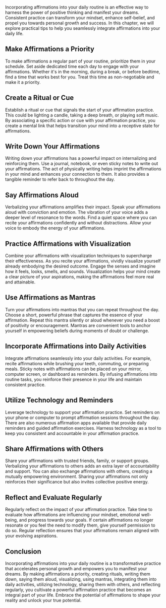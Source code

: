 
Incorporating affirmations into your daily routine is an effective way to harness the power of positive thinking and manifest your dreams. Consistent practice can transform your mindset, enhance self-belief, and propel you towards personal growth and success. In this chapter, we will explore practical tips to help you seamlessly integrate affirmations into your daily life.

Make Affirmations a Priority
----------------------------

To make affirmations a regular part of your routine, prioritize them in your schedule. Set aside dedicated time each day to engage with your affirmations. Whether it's in the morning, during a break, or before bedtime, find a time that works best for you. Treat this time as non-negotiable and make it a priority.

Create a Ritual or Cue
----------------------

Establish a ritual or cue that signals the start of your affirmation practice. This could be lighting a candle, taking a deep breath, or playing soft music. By associating a specific action or cue with your affirmation practice, you create a mental link that helps transition your mind into a receptive state for affirmations.

Write Down Your Affirmations
----------------------------

Writing down your affirmations has a powerful impact on internalizing and reinforcing them. Use a journal, notebook, or even sticky notes to write out your affirmations. The act of physically writing helps imprint the affirmations in your mind and enhances your connection to them. It also provides a tangible reminder to refer back to throughout the day.

Say Affirmations Aloud
----------------------

Verbalizing your affirmations amplifies their impact. Speak your affirmations aloud with conviction and emotion. The vibration of your voice adds a deeper level of resonance to the words. Find a quiet space where you can recite your affirmations confidently and without distractions. Allow your voice to embody the energy of your affirmations.

Practice Affirmations with Visualization
----------------------------------------

Combine your affirmations with visualization techniques to supercharge their effectiveness. As you recite your affirmations, vividly visualize yourself already embodying the desired outcome. Engage the senses and imagine how it feels, looks, smells, and sounds. Visualization helps your mind create a clear picture of your aspirations, making the affirmations feel more real and attainable.

Use Affirmations as Mantras
---------------------------

Turn your affirmations into mantras that you can repeat throughout the day. Choose a short, powerful phrase that captures the essence of your affirmation. Repeat this mantra silently or aloud whenever you need a boost of positivity or encouragement. Mantras are convenient tools to anchor yourself in empowering beliefs during moments of doubt or challenge.

Incorporate Affirmations into Daily Activities
----------------------------------------------

Integrate affirmations seamlessly into your daily activities. For example, recite affirmations while brushing your teeth, commuting, or preparing meals. Sticky notes with affirmations can be placed on your mirror, computer screen, or dashboard as reminders. By infusing affirmations into routine tasks, you reinforce their presence in your life and maintain consistent practice.

Utilize Technology and Reminders
--------------------------------

Leverage technology to support your affirmation practice. Set reminders on your phone or computer to prompt affirmation sessions throughout the day. There are also numerous affirmation apps available that provide daily reminders and guided affirmation exercises. Harness technology as a tool to keep you consistent and accountable in your affirmation practice.

Share Affirmations with Others
------------------------------

Share your affirmations with trusted friends, family, or support groups. Verbalizing your affirmations to others adds an extra layer of accountability and support. You can also exchange affirmations with others, creating a mutually empowering environment. Sharing your affirmations not only reinforces their significance but also invites collective positive energy.

Reflect and Evaluate Regularly
------------------------------

Regularly reflect on the impact of your affirmation practice. Take time to evaluate how affirmations are influencing your mindset, emotional well-being, and progress towards your goals. If certain affirmations no longer resonate or you feel the need to modify them, give yourself permission to do so. Regular reflection ensures that your affirmations remain aligned with your evolving aspirations.

Conclusion
----------

Incorporating affirmations into your daily routine is a transformative practice that accelerates personal growth and empowers you to manifest your dreams. By making affirmations a priority, creating rituals, writing them down, saying them aloud, visualizing, using mantras, integrating them into daily activities, utilizing technology, sharing them with others, and reflecting regularly, you cultivate a powerful affirmation practice that becomes an integral part of your life. Embrace the potential of affirmations to shape your reality and unlock your true potential.
